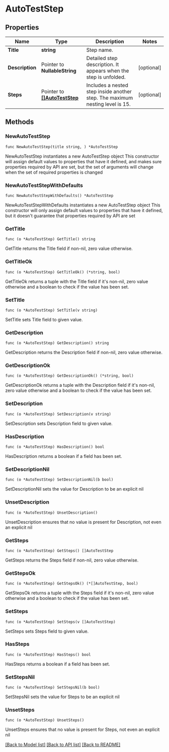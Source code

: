 # AutoTestStep

## Properties

Name | Type | Description | Notes
------------ | ------------- | ------------- | -------------
**Title** | **string** | Step name. | 
**Description** | Pointer to **NullableString** | Detailed step description. It appears when the step is unfolded. | [optional] 
**Steps** | Pointer to [**[]AutoTestStep**](AutoTestStep.md) | Includes a nested step inside another step. The maximum nesting level is 15. | [optional] 

## Methods

### NewAutoTestStep

`func NewAutoTestStep(title string, ) *AutoTestStep`

NewAutoTestStep instantiates a new AutoTestStep object
This constructor will assign default values to properties that have it defined,
and makes sure properties required by API are set, but the set of arguments
will change when the set of required properties is changed

### NewAutoTestStepWithDefaults

`func NewAutoTestStepWithDefaults() *AutoTestStep`

NewAutoTestStepWithDefaults instantiates a new AutoTestStep object
This constructor will only assign default values to properties that have it defined,
but it doesn't guarantee that properties required by API are set

### GetTitle

`func (o *AutoTestStep) GetTitle() string`

GetTitle returns the Title field if non-nil, zero value otherwise.

### GetTitleOk

`func (o *AutoTestStep) GetTitleOk() (*string, bool)`

GetTitleOk returns a tuple with the Title field if it's non-nil, zero value otherwise
and a boolean to check if the value has been set.

### SetTitle

`func (o *AutoTestStep) SetTitle(v string)`

SetTitle sets Title field to given value.


### GetDescription

`func (o *AutoTestStep) GetDescription() string`

GetDescription returns the Description field if non-nil, zero value otherwise.

### GetDescriptionOk

`func (o *AutoTestStep) GetDescriptionOk() (*string, bool)`

GetDescriptionOk returns a tuple with the Description field if it's non-nil, zero value otherwise
and a boolean to check if the value has been set.

### SetDescription

`func (o *AutoTestStep) SetDescription(v string)`

SetDescription sets Description field to given value.

### HasDescription

`func (o *AutoTestStep) HasDescription() bool`

HasDescription returns a boolean if a field has been set.

### SetDescriptionNil

`func (o *AutoTestStep) SetDescriptionNil(b bool)`

 SetDescriptionNil sets the value for Description to be an explicit nil

### UnsetDescription
`func (o *AutoTestStep) UnsetDescription()`

UnsetDescription ensures that no value is present for Description, not even an explicit nil
### GetSteps

`func (o *AutoTestStep) GetSteps() []AutoTestStep`

GetSteps returns the Steps field if non-nil, zero value otherwise.

### GetStepsOk

`func (o *AutoTestStep) GetStepsOk() (*[]AutoTestStep, bool)`

GetStepsOk returns a tuple with the Steps field if it's non-nil, zero value otherwise
and a boolean to check if the value has been set.

### SetSteps

`func (o *AutoTestStep) SetSteps(v []AutoTestStep)`

SetSteps sets Steps field to given value.

### HasSteps

`func (o *AutoTestStep) HasSteps() bool`

HasSteps returns a boolean if a field has been set.

### SetStepsNil

`func (o *AutoTestStep) SetStepsNil(b bool)`

 SetStepsNil sets the value for Steps to be an explicit nil

### UnsetSteps
`func (o *AutoTestStep) UnsetSteps()`

UnsetSteps ensures that no value is present for Steps, not even an explicit nil

[[Back to Model list]](../README.md#documentation-for-models) [[Back to API list]](../README.md#documentation-for-api-endpoints) [[Back to README]](../README.md)


